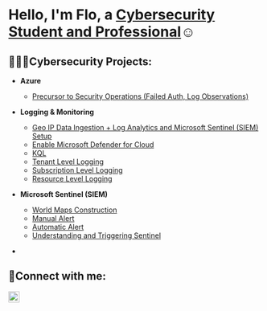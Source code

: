 <h1>Hello, I'm Flo, a <a href="https://linkedin.com/in/shewaajadi">Cybersecurity Student and Professional</a>☺</h1>

<h2>👩🏿‍💻Cybersecurity Projects:</h2>

- <b>Azure</b>
  - [Precursor to Security Operations (Failed Auth, Log Observations)](https://github.com/florenceajadi/pre-to-security-operations)


  
- <b>Logging & Monitoring</b>
  - [Geo IP Data Ingestion + Log Analytics and Microsoft Sentinel (SIEM) Setup](https://github.com/florenceajadi/geo-ip-data-ingestion-log-analytics-sentinel-setup)
  - [Enable Microsoft Defender for Cloud](https://github.com/florenceajadi/enable-microsoft-defender-for-cloud)
  - [KQL](https://github.com/florenceajadi/kql)
  -  [Tenant Level Logging](https://github.com/florenceajadi/tenant-level-logging)
  -  [Subscription Level Logging](https://github.com/florenceajadi/subscription-level-logging)
  -  [Resource Level Logging](https://github.com/florenceajadi/resource-level-logging)

  
- <b>Microsoft Sentinel (SIEM)</b>
  - [World Maps Construction](https://github.com/florenceajadi/world-maps-construction)
  - [Manual Alert](https://github.com/florenceajadi/manual-alert)
  - [Automatic Alert](https://github.com/florenceajadi/automatic-alert)
  - [Understanding and Triggering Sentinel](https://github.com/florenceajadi/understanding-and-triggering-sentinel)

  

+
<h2>📱Connect with me:</h2>

[<img align="left" alt="Flo | LinkedIn" width="22px" src="https://cdn.jsdelivr.net/npm/simple-icons@v3/icons/linkedin.svg" />][linkedin]

[linkedin]: https://linkedin.com/in/shewaajadi
